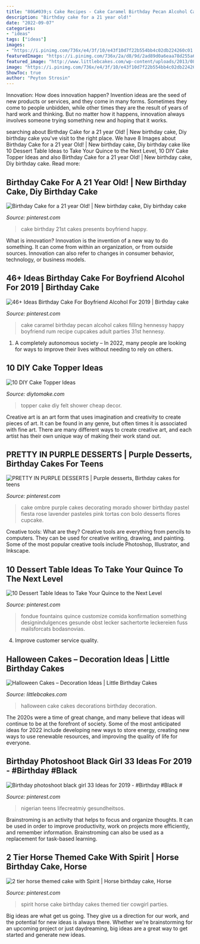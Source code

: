 ```yaml
---
title: "80&#039;s Cake Recipes - Cake Caramel Birthday Pecan Alcohol Cakes Filling Hennessy Happy Boyfriend Rum Recipe Cupcakes Adult Parties 31st Hennesy"
description: "Birthday cake for a 21 year old!"
date: "2022-09-07"
categories:
- "ideas"
tags: ["ideas"]
images:
- "https://i.pinimg.com/736x/e4/3f/10/e43f10d7f22b554bb4c02db224260c01.jpg"
featuredImage: "https://i.pinimg.com/736x/2a/d8/9d/2ad89d0a6eaa78d255a69fc5760441f6.jpg"
featured_image: "http://www.littlebcakes.com/wp-content/uploads/2013/08/Halloween-Cake-Decorations.jpg"
image: "https://i.pinimg.com/736x/e4/3f/10/e43f10d7f22b554bb4c02db224260c01.jpg"
ShowToc: true
author: "Peyton Strosin"
---
```



Innovation: How does innovation happen?
Invention ideas are the seed of new products or services, and they come in many forms. Sometimes they come to people unbidden, while other times they are the result of years of hard work and thinking. But no matter how it happens, innovation always involves someone trying something new and hoping that it works.

	

		
searching about Birthday Cake for a 21 year Old! | New birthday cake, Diy birthday cake you've visit to the right place. We have 8 Images about Birthday Cake for a 21 year Old! | New birthday cake, Diy birthday cake like 10 Dessert Table Ideas to Take Your Quince to the Next Level, 10 DIY Cake Topper Ideas and also Birthday Cake for a 21 year Old! | New birthday cake, Diy birthday cake. Read more:
		
    
## Birthday Cake For A 21 Year Old! | New Birthday Cake, Diy Birthday Cake

<img loading=lazy src="https://i.pinimg.com/736x/ed/be/10/edbe10e14d4022cb525013ca908a05bd--st-party-cake-party.jpg" onerror="this.onerror=null;this.src='https://tse4.mm.bing.net/th?id=OIP.bL7RKAkeTYQjOmd_E3pZWADYEg&amp;pid=15.1';" alt="Birthday Cake for a 21 year Old! | New birthday cake, Diy birthday cake">

_Source: pinterest.com_

>cake birthday 21st cakes presents boyfriend happy. 

	

What is innovation?
Innovation is the invention of a new way to do something. It can come from within an organization, or from outside sources. Innovation can also refer to changes in consumer behavior, technology, or business models.

    
## 46+ Ideas Birthday Cake For Boyfriend Alcohol For 2019 | Birthday Cake

<img loading=lazy src="https://i.pinimg.com/736x/f0/08/12/f0081247644cf024754a965267da170b.jpg" onerror="this.onerror=null;this.src='https://tse4.mm.bing.net/th?id=OIP.XqO_Q2UN4awlNUvMVwZdgwAAAA&amp;pid=15.1';" alt="46+ Ideas Birthday Cake For Boyfriend Alcohol For 2019 | Birthday cake">

_Source: pinterest.com_

>cake caramel birthday pecan alcohol cakes filling hennessy happy boyfriend rum recipe cupcakes adult parties 31st hennesy. 

	

1. A completely autonomous society – In 2022, many people are looking for ways to improve their lives without needing to rely on others.

    
## 10 DIY Cake Topper Ideas

<img loading=lazy src="https://www.diytomake.com/wp-content/uploads/2015/11/Ckae-Topper-Felt.jpg" onerror="this.onerror=null;this.src='https://tse1.mm.bing.net/th?id=OIP.K3mwCwLJlZwzgahqPmQCXgHaLH&amp;pid=15.1';" alt="10 DIY Cake Topper Ideas">

_Source: diytomake.com_

>topper cake diy felt shower cheap decor. 

	

Creative art is an art form that uses imagination and creativity to create pieces of art. It can be found in any genre, but often times it is associated with fine art. There are many different ways to create creative art, and each artist has their own unique way of making their work stand out.

    
## PRETTY IN PURPLE DESSERTS | Purple Desserts, Birthday Cakes For Teens

<img loading=lazy src="https://i.pinimg.com/736x/96/b1/22/96b122a9f85d40b9917f3657dd2d1f67--purple-cakes-purple-desserts.jpg" onerror="this.onerror=null;this.src='https://tse4.mm.bing.net/th?id=OIP.i6L2funkMpCCr-xXpPZxQwHaLH&amp;pid=15.1';" alt="PRETTY IN PURPLE DESSERTS | Purple desserts, Birthday cakes for teens">

_Source: pinterest.com_

>cake ombre purple cakes decorating morado shower birthday pastel fiesta rose lavender pasteles pink tortas con bolo desserts flores cupcake. 

	

Creative tools: What are they?
Creative tools are everything from pencils to computers. They can be used for creative writing, drawing, and painting. Some of the most popular creative tools include Photoshop, Illustrator, and Inkscape.

    
## 10 Dessert Table Ideas To Take Your Quince To The Next Level

<img loading=lazy src="https://i.pinimg.com/736x/fe/c8/3f/fec83fcfedf0ada4472b44d8cc7e6621--quinceanera-ideas-shower-baby.jpg" onerror="this.onerror=null;this.src='https://tse2.mm.bing.net/th?id=OIP.koseK2Rl-NemPPv5Qz3BXAHaLH&amp;pid=15.1';" alt="10 Dessert Table Ideas to Take Your Quince to the Next Level">

_Source: pinterest.com_

>fondue fountains quince customize comida konfirmation something designindulgences gesunde obst lecker sachertorte leckereien fuss mailsforcats bodasnovias. 

	

4. Improve customer service quality.

    
## Halloween Cakes – Decoration Ideas | Little Birthday Cakes

<img loading=lazy src="http://www.littlebcakes.com/wp-content/uploads/2013/08/Halloween-Cake-Decorations.jpg" onerror="this.onerror=null;this.src='https://tse4.mm.bing.net/th?id=OIP.BXQwElwqXjPBny6XEyj5bgHaKc&amp;pid=15.1';" alt="Halloween Cakes – Decoration Ideas | Little Birthday Cakes">

_Source: littlebcakes.com_

>halloween cake cakes decorations birthday decoration. 

	

The 2020s were a time of great change, and many believe that ideas will continue to be at the forefront of society. Some of the most anticipated ideas for 2022 include developing new ways to store energy, creating new ways to use renewable resources, and improving the quality of life for everyone.

    
## Birthday Photoshoot Black Girl 33 Ideas For 2019 - #Birthday #Black #

<img loading=lazy src="https://i.pinimg.com/736x/e4/3f/10/e43f10d7f22b554bb4c02db224260c01.jpg" onerror="this.onerror=null;this.src='https://tse3.mm.bing.net/th?id=OIP.qu0jrAqFsjnmmmdq5B8-QAAAAA&amp;pid=15.1';" alt="Birthday photoshoot black girl 33 Ideas for 2019 - #Birthday #Black #">

_Source: pinterest.com_

>nigerian teens lifecreatmiy gesundheitsos. 

	

Brainstroming is an activity that helps to focus and organize thoughts. It can be used in order to improve productivity, work on projects more efficiently, and remember information. Brainstroming can also be used as a replacement for task-based learning.

    
## 2 Tier Horse Themed Cake With Spirit | Horse Birthday Cake, Horse

<img loading=lazy src="https://i.pinimg.com/736x/2a/d8/9d/2ad89d0a6eaa78d255a69fc5760441f6.jpg" onerror="this.onerror=null;this.src='https://tse4.mm.bing.net/th?id=OIP.jB8Q0du-UlixY0PVgfyCoAHaLH&amp;pid=15.1';" alt="2 tier horse themed cake with Spirit | Horse birthday cake, Horse">

_Source: pinterest.com_

>spirit horse cake birthday cakes themed tier cowgirl parties. 

	

Big ideas are what get us going. They give us a direction for our work, and the potential for new ideas is always there. Whether we're brainstorming for an upcoming project or just daydreaming, big ideas are a great way to get started and generate new ideas.

